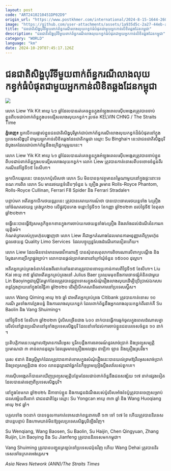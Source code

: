 ```yaml
---
layout: post
code: "ART2410210451DP02D9"
origin_url: "https://www.postkhmer.com/international/2024-8-15-1644-260113"
image: "https://github.com/user-attachments/assets/1a935d5c-2a27-44eb-a2bc-73b1dc83565b"
title: "ជនជាតិ​សិង្ហបុរី​ទីមួយ​ពាក់​ព័ន្ធ​ករណី​លាង​លុយ​កខ្វក់​ធំ​បំផុត​ជាមួយ​​អ្នក​កាន់​លិខិត​ឆ្លងដែន​កម្ពុជា"
description: "​​ជនជាតិ​សិង្ហបុរី​ទីមួយ​ពាក់​ព័ន្ធ​ករណី​លាង​លុយ​កខ្វក់​ធំ​បំផុត​ជាមួយ​​អ្នក​កាន់​លិខិត​ឆ្លងដែន​កម្ពុជា​"
category: "WORLD"
language: "km"
date: 2024-10-29T07:45:17.126Z
---
```


# ជនជាតិ​សិង្ហបុរី​ទីមួយ​ពាក់​ព័ន្ធ​ករណី​លាង​លុយ​កខ្វក់​ធំ​បំផុត​ជាមួយ​​អ្នក​កាន់​លិខិត​ឆ្លងដែន​កម្ពុជា

![](https://github.com/user-attachments/assets/e5c0b24f-ac6e-4bff-b7f3-8e3621c6df30)

លោក Liew Yik Kit អាយុ ៤១ ឆ្នាំដែលបានរត់គេចខ្លួនក្នុងអំឡុងពេលស៊ើបអង្កេតត្រូវបានចាប់ខ្លួនពីបទជាប់ពាក់ព័ន្ធក្នុងបទល្មើសលាងលុយកខ្វក់។ រូបថត KELVIN CHNG / The Straits Time

**ភ្នំពេញ៖** អ្នក​បើកបរ​ផ្ទាល់ខ្លួន​ជនជាតិ​សិង្ហបុរី​ម្នាក់​ ​ជាប់​ពាក់ព័ន្ធ​ករណី​លាង​លុយ​កខ្វក់​ដ៏​ធំ​បំផុត​នៅ​ក្នុង​ប្រទេស​សិង្ហបុរី ជាមួយ​អ្នក​កាន់​លិខិត​ឆ្លងដែន​ជាតិ​កម្ពុជា ឈ្មោះ Su Binghai។ នេះជា​ជនជាតិ​សិង្ហបុរី​ដំបូង​គេ​ដែល​ជាប់​ពាក់ព័ន្ធ​នឹង​ឧក្រិដ្ឋកម្ម​មួយ​នេះ។

លោក Liew Yik Kit អាយុ ៤១ ឆ្នាំ​ដែល​បាន​រត់​គេច​ខ្លួន​ក្នុង​អំឡុង​ពេល​ស៊ើប​អង្កេត​ត្រូវ​បាន​ចាប់​ខ្លួន​ពីបទ​ជាប់​ពាក់ព័ន្ធ​ក្នុង​បទល្មើស​លាង​លុយ​កខ្វក់។ លោក Liew ត្រូវ​បាន​កាត់ទោស​ពី​បទ​ចោទ​ចំនួន​ពីរ​ករណី​​នៅ​ថ្ងៃទី១៥ ខែសីហា​។​

អ្នកបើកបរ​រូប​នេះ ​បាន​កុហក​ប៉ូលិស​ថា លោក Su មិន​បាន​ទុក​វត្ថុ​មាន​តម្លៃ​ណា​មួយ​នៅ​ក្នុង​ផ្ទះ​នោះ​ទេ​ ខណៈ​ការ​​​​ពិត លោក Su មាន​រថយន្ត​ទំនើបៗ​ចំនួន ៤ គ្រឿង​ ​​រួមមាន Rolls-Royce Phantom, Rolls-Royce Cullinan, Ferrari F8 Spider និង Ferrari Stradale​។​

បន្ទាប់មក អតីត​អ្នក​បើក​រថយន្ត​រូបនេះ​ ត្រូវ​បាន​គេ​រាយការណ៍​ថា បាន​បោះចោល​រថយន្ត​ទាំង​ ៤​គ្រឿង នៅ​ចំណត​រថយន្ត ត្រង់​ប្លុក​២០ លើ​ផ្លូវ​ប៊ុន​កេង ចន្លោះ​ថ្ងៃទី​១១ ខែកញ្ញា ឆ្នាំ​២០២៣ ដល់​ថ្ងៃទី​៥ ខែតុលា ឆ្នាំ២០២៣។

ទង្វើ​នេះ​បានធ្វើ​​ឱ្យ​​សមត្ថកិច្ច​ខកខាន​ក្នុងការ​ចាប់យក​រថយន្ត​ទាំង​៤​គ្រឿង និង​រារាំង​ដល់​ដំណើរ​នៃ​ការរក​យុត្តិធម៌។  
កំណត់ត្រា​របស់​ក្រុមហ៊ុន​បង្ហាញ​ថា លោក Liew គឺជា​អ្នក​តំណាង​ដែល​មាន​ការ​អនុញ្ញាត​ពី​ក្រុមហ៊ុន​ជួល​រថយន្ត Quality Limo Services ​ ដែល​បច្ចុប្បន្ន​​លែង​ដំណើរការ​ទៀតហើយ។

លោក Liew ដែល​មិន​ទាន់​មាន​មេធាវី​ការពារ​ក្ដី បាន​សុំ​ពេល​តុលាការ​ពិចារណា​លើ​ពាក្យ​បណ្តឹង និង​ស្វែងរក​ការ​ប្រឹក្សា​ផ្លូវច្បាប់។ លោក​បាន​ផ្តល់​ប្រាក់​ធានា​នៅ​ក្រៅ​ឃុំ​ចំនួន ១៥០០០ ដុល្លារ។

អតីត​អ្នក​គ្រប់គ្រង​ទំនាក់ទំនង​ពីរ​នាក់​នៅ​ធនាគារ​ត្រូវ​បាន​ចោទ​ប្រកាន់​កាល​ពី​ថ្ងៃទី១៥ ខែសីហា​។ Liu Kai អាយុ ៣៥ ឆ្នាំ​ជា​អតីត​អ្នកគ្រប់គ្រង​នៅ Julius Baer ប្រឈម​មុខ​នឹង​ការ​ចោទ​ផ្សំ​គំនិត​ជាមួយ​ Lin Baoying ​ជា​ស្ត្រី​តែ​ម្នាក់​ដែល​ត្រូវបាន​ផ្តន្ទាទោស​ក្នុង​សំណុំរឿង​លាង​លុយ​ដើម្បី​ប្រើប្រាស់​ឯកសារ​ពន្ធ​ក្លែងក្លាយ​នៅក្នុង​ខែវិច្ឆិកា ឆ្នាំ​២០២០​ ដើម្បី​បើក​គណនី​ធនាគារ​នៅ​ប្រទេសស្វ៊ី​​ស​។​

លោក Wang Qiming អាយុ ២៦ ឆ្នាំ ជា​អតីត​អ្នកគ្រប់គ្រង Citibank ត្រូវបាន​កាត់ទោស ១០ ករណី រួមទាំង​ការ​ក្លែងបន្លំ និង​ការលាង​លុយកខ្វក់ ដែល​ពាក់ព័ន្ធ​នឹង​អ្នក​លាងលុយកខ្វក់​ពីរ​នាក់​គឺ Su Baolin និង Vang Shuiming​។​

នៅ​ថ្ងៃទី១៥ ខែសីហា ឆ្នាំ​២០២៣ ប៉ូលិស​​ច្រើន​ជាង ៤០០ នាក់​បាន​ធ្វើការ​ឆ្មក់​ចូល​ក្នុង​ពេល​ដំណាល​គ្នា​លើ​លំនៅដ្ឋាន​ប្រណីត​នៅ​ទូទាំង​ប្រទេស​សិង្ហ​បុរី ដែល​នាំ​ទៅ​ដល់​កា​រចាប់​ខ្លួន​ជន​បរទេស​ចំនួន ១០ នាក់​។

ប្រតិបត្តិការ​នេះ​បណ្តាលឱ្យ​មានការ​រឹបអូស ឬ​រឹតបន្តឹង​ការ​ចរាចរណ៍​​នូវ​សាច់ប្រាក់ និង​ទ្រព្យសម្បត្តិ​ប្រមាណ​ជា ៣ ពាន់​លាន​ដុល្លារ ដែល​រួមមាន​គ្រឿងអលង្ការ នាឡិកា ឡាន និង​គ្រឿង​ស្រវឹង​។​

បុរស​ ៩​នាក់​ និង​ស្ត្រី​ម្នាក់​ដែល​ត្រូវបាន​កាត់ទោស​ក្នុង​សំណុំ​រឿងនេះ​បាន​យល់ព្រមឱ្យ​​រឹបអូស​សាច់ប្រាក់​ និង​ទ្រព្យសម្បត្តិ​ជាង ៩០០ លាន​ដុល្លារ​ជា​ផ្នែក​នៃ​កិច្ចព្រមព្រៀង​ប្តឹងតវ៉ា​របស់​ពួកគេ​។​

ការស៊ើបអង្កេត​ក៏បាន​រកឃើញ​ទ្រព្យសម្បត្តិ​បន្ថែម​ដែល​ជាប់​ពាក់ព័ន្ធ​នឹង​ជនសង្ស័យ ១៧ នាក់​ផ្សេងទៀត​ដែល​បាន​រត់​ចេញពី​ប្រទេស​សិង្ហ​បុរី​។​

នៅក្នុង​ខែមករា ឆ្នាំ២០២៤ ដីកាចាប់ខ្លួន និង​ការជូនដំណឹង​​របស់ប៉ូលិស​អាំងទែប៉ូ​ ត្រូវ​បានចេញ​សម្រាប់​ជនសង្ស័យ​ពីរ​នាក់ ជា​ជនជាតិខ្មែរ ឈ្មោះ Su Yongcan អាយុ ៣៣ ឆ្នាំ និង Wang Huoqiang អាយុ ២៩ ឆ្នាំ​។​

បគ្គល​​​ទាំង ១០​នាក់ បានទទួល​ការកាត់ទោស​ដាក់ពន្ធនាគា​រ​ពី ១៣ ទៅ ១៧ ខែ ហើយ​ត្រូវបាន​និរទេស​ជា​បន្តបន្ទាប់ និង​ហាមឃាត់​មិន​ឱ្យចូល​ប្រទេស​សិង្ហ​បុរី​ឡើងវិញ​។

Su Wenqiang, Wang Baosen, Su Baolin, Su Haijin, Chen Qingyuan, Zhang Ruijin, Lin Baoying និង Su Jianfeng ត្រូវបាន​និរទេស​មក​កម្ពុជា​។​

Vang Shuiming ត្រូវបាន​បញ្ជូន​ត្រឡប់​ទៅ​ប្រទេស​ជប៉ុន​វិញ ហើយ Wang Dehai ត្រូវបាន​និរទេស​ទៅ​ចក្រភព​អង់គ្លេស៕ ​

_Asia News Network (ANN)/The Straits Times_